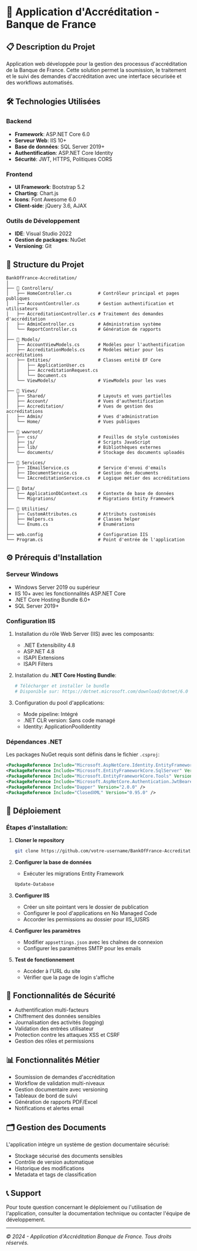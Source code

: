 # 🏦 Application d'Accréditation - Banque de France

## 📋 Description du Projet
Application web développée pour la gestion des processus d'accréditation de la Banque de France. Cette solution permet la soumission, le traitement et le suivi des demandes d'accréditation avec une interface sécurisée et des workflows automatisés.

## 🛠️ Technologies Utilisées

### Backend
- **Framework**: ASP.NET Core 6.0
- **Serveur Web**: IIS 10+
- **Base de données**: SQL Server 2019+
- **Authentification**: ASP.NET Core Identity
- **Sécurité**: JWT, HTTPS, Politiques CORS

### Frontend
- **UI Framework**: Bootstrap 5.2
- **Charting**: Chart.js
- **Icons**: Font Awesome 6.0
- **Client-side**: jQuery 3.6, AJAX

### Outils de Développement
- **IDE**: Visual Studio 2022
- **Gestion de packages**: NuGet
- **Versioning**: Git

## 📂 Structure du Projet

```
BankOfFrance-Accreditation/
│
├── 📁 Controllers/
│   ├── HomeController.cs          # Contrôleur principal et pages publiques
│   ├── AccountController.cs       # Gestion authentification et utilisateurs
│   ├── AccreditationController.cs # Traitement des demandes d'accréditation
│   ├── AdminController.cs         # Administration système
│   └── ReportController.cs        # Génération de rapports
│
├── 📁 Models/
│   ├── AccountViewModels.cs       # Modèles pour l'authentification
│   ├── AccreditationModels.cs     # Modèles métier pour les accréditations
│   ├── Entities/                  # Classes entité EF Core
│   │   ├── ApplicationUser.cs
│   │   ├── AccreditationRequest.cs
│   │   └── Document.cs
│   └── ViewModels/                # ViewModels pour les vues
│
├── 📁 Views/
│   ├── Shared/                    # Layouts et vues partielles
│   ├── Account/                   # Vues d'authentification
│   ├── Accreditation/             # Vues de gestion des accréditations
│   ├── Admin/                     # Vues d'administration
│   └── Home/                      # Vues publiques
│
├── 📁 wwwroot/
│   ├── css/                       # Feuilles de style customisées
│   ├── js/                        # Scripts JavaScript
│   ├── lib/                       # Bibliothèques externes
│   └── documents/                 # Stockage des documents uploadés
│
├── 📁 Services/
│   ├── IEmailService.cs           # Service d'envoi d'emails
│   ├── IDocumentService.cs        # Gestion des documents
│   └── IAccreditationService.cs   # Logique métier des accréditations
│
├── 📁 Data/
│   ├── ApplicationDbContext.cs    # Contexte de base de données
│   └── Migrations/                # Migrations Entity Framework
│
├── 📁 Utilities/
│   ├── CustomAttributes.cs        # Attributs customisés
│   ├── Helpers.cs                 # Classes helper
│   └── Enums.cs                   # Énumérations
│
├── web.config                     # Configuration IIS
└── Program.cs                     # Point d'entrée de l'application
```

## ⚙️ Prérequis d'Installation

### Serveur Windows
- Windows Server 2019 ou supérieur
- IIS 10+ avec les fonctionnalités ASP.NET Core
- .NET Core Hosting Bundle 6.0+
- SQL Server 2019+

### Configuration IIS
1. Installation du rôle Web Server (IIS) avec les composants:
   - .NET Extensibility 4.8
   - ASP.NET 4.8
   - ISAPI Extensions
   - ISAPI Filters

2. Installation du **.NET Core Hosting Bundle**:
   ```powershell
   # Télécharger et installer le bundle
   # Disponible sur: https://dotnet.microsoft.com/download/dotnet/6.0
   ```

3. Configuration du pool d'applications:
   - Mode pipeline: Intégré
   - .NET CLR version: Sans code managé
   - Identity: ApplicationPoolIdentity

### Dépendances .NET
Les packages NuGet requis sont définis dans le fichier `.csproj`:
```xml
<PackageReference Include="Microsoft.AspNetCore.Identity.EntityFrameworkCore" Version="6.0.0" />
<PackageReference Include="Microsoft.EntityFrameworkCore.SqlServer" Version="6.0.0" />
<PackageReference Include="Microsoft.EntityFrameworkCore.Tools" Version="6.0.0" />
<PackageReference Include="Microsoft.AspNetCore.Authentication.JwtBearer" Version="6.0.0" />
<PackageReference Include="Dapper" Version="2.0.0" />
<PackageReference Include="ClosedXML" Version="0.95.0" />
```

## 🚀 Déploiement

### Étapes d'installation:
1. **Cloner le repository**
   ```bash
   git clone https://github.com/votre-username/BankOfFrance-Accreditation.git
   ```

2. **Configurer la base de données**
   - Exécuter les migrations Entity Framework
   ```powershell
   Update-Database
   ```

3. **Configurer IIS**
   - Créer un site pointant vers le dossier de publication
   - Configurer le pool d'applications en No Managed Code
   - Accorder les permissions au dossier pour IIS_IUSRS

4. **Configurer les paramètres**
   - Modifier `appsettings.json` avec les chaînes de connexion
   - Configurer les paramètres SMTP pour les emails

5. **Test de fonctionnement**
   - Accéder à l'URL du site
   - Vérifier que la page de login s'affiche

## 🔐 Fonctionnalités de Sécurité

- Authentification multi-facteurs
- Chiffrement des données sensibles
- Journalisation des activités (logging)
- Validation des entrées utilisateur
- Protection contre les attaques XSS et CSRF
- Gestion des rôles et permissions

## 📊 Fonctionnalités Métier

- Soumission de demandes d'accréditation
- Workflow de validation multi-niveaux
- Gestion documentaire avec versioning
- Tableaux de bord de suivi
- Génération de rapports PDF/Excel
- Notifications et alertes email

## 🗂️ Gestion des Documents

L'application intègre un système de gestion documentaire sécurisé:
- Stockage sécurisé des documents sensibles
- Contrôle de version automatique
- Historique des modifications
- Metadata et tags de classification

## 📞 Support

Pour toute question concernant le déploiement ou l'utilisation de l'application, consulter la documentation technique ou contacter l'équipe de développement.

---

*© 2024 - Application d'Accréditation Banque de France. Tous droits réservés.*
